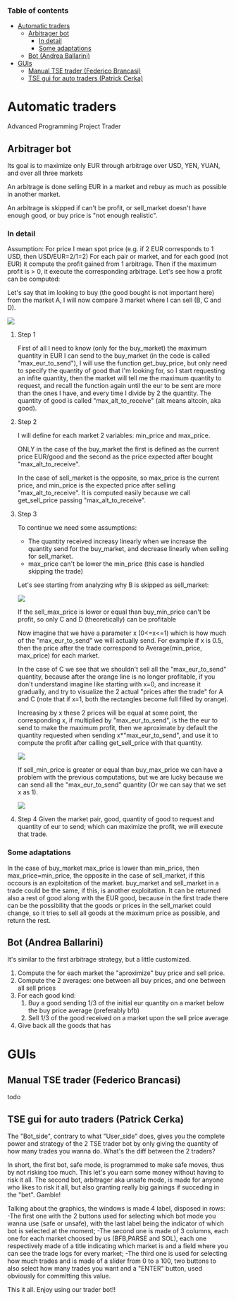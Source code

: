 ### Table of contents

- [Automatic traders](#automatic-traders)
  - [Arbitrager bot](#arbitrager-bot)
    - [In detail](#in-detail)
    - [Some adaptations](#some-adaptations)
  - [Bot (Andrea Ballarini)](#bot-andrea-ballarini)
- [GUIs](#guis)
  - [Manual TSE trader (Federico Brancasi)](#manual-tse-trader-federico-brancasi)
  - [TSE gui for auto traders (Patrick Cerka)](#tse-gui-for-auto-traders-patrick-cerka)

# Automatic traders
Advanced Programming Project Trader

## Arbitrager bot
Its goal is to maximize only EUR through arbitrage over USD, YEN, YUAN, and over all three markets

An arbitrage is done selling EUR in a market and rebuy as much as possible in another market. 

An arbitrage is skipped if can't be profit, or sell_market doesn't have enough good, or buy price is "not enough realistic".

### In detail
Assumption: For price I mean spot price (e.g. if 2 EUR corresponds to 1 USD, then USD/EUR=2/1=2)
For each pair or market, and for each good (not EUR) it compute the profit gained from 1 arbitrage.
Then if the maximum profit is > 0, it execute the corresponding arbitrage.
Let's see how a profit can be computed:

Let's say that im looking to buy (the good bought is not important here) from the market A, I will now compare 3 market where I can sell (B, C and D).

![](assets/a.png)

1. Step 1

    First of all I need to know (only for the buy_market) the maximum quantity in EUR I can send to the buy_market (in the code is called "max_eur_to_send"), I will use the function get_buy_price, but only need to specify the quantity of good that I'm looking for, so I start requesting an infite quantity, then the market will tell me the maximum quantity to request, and recall the function again until the eur to be sent are more than the ones I have, and every time I divide by 2 the quantity. The quantity of good is called "max_alt_to_receive" (alt means altcoin, aka good).

2. Step 2

    I will define for each market 2 variables: min_price and max_price.

    ONLY in the case of the buy_market the first is defined as the current price EUR/good and the second as the price expected after bought "max_alt_to_receive".

    In the case of sell_market is the opposite, so max_price is the current price, and min_price is the expected price after selling "max_alt_to_receive".
    It is computed easily because we call get_sell_price passing "max_alt_to_receive".

3. Step 3

    To continue we need some assumptions:
    - The quantity received increasy linearly when we increase the quantity send for the buy_market, and decrease linearly when selling for sell_market.
    - max_price can't be lower the min_price (this case is handled skipping the trade)


    Let's see starting from analyzing why B is skipped as sell_market:

    ![](assets/b.png)

    If the sell_max_price is lower or equal than buy_min_price can't be profit, so only C and D (theoretically) can be profitable

    Now imagine that we have a parameter x (0<=x<=1) which is how much of the "max_eur_to_send" we will actually send.
    For example if x is 0.5, then the price after the trade correspond to Average(min_price, max_price) for each market.

    In the case of C we see that we shouldn't sell all the "max_eur_to_send" quantity, because after the orange line is no longer profitable, if you don't understand imagine like starting with x=0, and increase it gradually, and try to visualize the 2 actual "prices after the trade" for A and C (note that if x=1, both the rectangles become full filled by orange).

    Increasing by x these 2 prices will be equal at some point, the corresponding x, if multiplied by "max_eur_to_send", is the the eur to send to make the maximum profit, then we aproximate by default the quantity requested when sending x*"max_eur_to_send", and use it to compute the profit after calling get_sell_price with that quantity.

    ![](assets/c.png)

    If sell_min_price is greater or equal than buy_max_price we can have a problem with the previous computations, but we are lucky because we can send all the "max_eur_to_send" quantity (Or we can say that we set x as 1).

    ![](assets/d.png)

4. Step 4
    Given the market pair, good, quantity of good to request and quantity of eur to send; which can maximize the profit, we will execute that trade.

### Some adaptations
In the case of buy_market max_price is lower than min_price, then max_price=min_price, the opposite in the case of sell_market, if this occours is an exploitation of the market. buy_market and sell_market in a trade could be the same, if this, is another exploitation.
It can be returned also a rest of good along with the EUR good, because in the first trade there can be the possibility that the goods or prices in the sell_market could change, so it tries to sell all goods at the maximum price as possible, and return the rest.

## Bot (Andrea Ballarini)
It's similar to the first arbitrage strategy, but a little customized.

1. Compute the for each market the "aproximize" buy price and sell price.
2. Compute the 2 averages: one between all buy prices, and one between all sell prices
3. For each good kind:
   1. Buy a good sending 1/3 of the initial eur quantity on a market below the buy price average (preferably bfb)
   2. Sell 1/3 of the good received on a market upon the sell price average
4. Give back all the goods that has

# GUIs

## Manual TSE trader (Federico Brancasi)
todo
## TSE gui for auto traders (Patrick Cerka)
The "Bot_side", contrary to what "User_side" does, gives you the complete power and strategy of the 2 TSE trader bot by only giving the quantity of how many trades you wanna do. 
What's the diff between the 2 traders? 

In short, the first bot, safe mode, is programmed to make safe moves, thus by not risking too much. This let's you earn some money without having to risk it all.
The second bot, arbitrager aka unsafe mode, is made for anyone who likes to risk it all, but also granting really big gainings if succeding in the "bet". Gamble!

Talking about the graphics, the windows is made 4 label, disposed in rows: 
-The first one with the 2 buttons used for selecting which bot mode you wanna use (safe or unsafe), with the last label being the indicator of which bot is selected at the moment;
-The second one is made of 3 columns, each one for each market choosed by us (BFB,PARSE and SOL), each one respectively made of a title indicating which market is and a field where you can see the trade logs for every market;
-The third one is used for selecting how much trades and is made of a slider from 0 to a 100, two buttons to also select how many trades you want and a "ENTER" button, used obviously for committing this value.

This it all. Enjoy using our trader bot!!